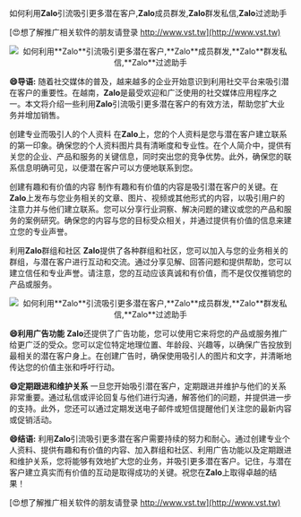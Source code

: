 如何利用**Zalo**引流吸引更多潜在客户,**Zalo**成员群发,**Zalo**群发私信,**Zalo**过滤助手

[😍想了解推广相关软件的朋友请登录 http://www.vst.tw](http://www.vst.tw)

 <center><img src="https://vst.tw/MP4/tuiguang/png/3.png" alt="如何利用**Zalo**引流吸引更多潜在客户,**Zalo**成员群发,**Zalo**群发私信,**Zalo**过滤助手"></center>

**😄导语:**
随着社交媒体的普及，越来越多的企业开始意识到利用社交平台来吸引潜在客户的重要性。在越南，**Zalo**是最受欢迎和广泛使用的社交媒体应用程序之一。本文将介绍一些利用**Zalo**引流吸引更多潜在客户的有效方法，帮助您扩大业务并增加销售。

创建专业而吸引人的个人资料
在**Zalo**上，您的个人资料是您与潜在客户建立联系的第一印象。确保您的个人资料图片具有清晰度和专业性。在个人简介中，提供有关您的企业、产品和服务的关键信息，同时突出您的竞争优势。此外，确保您的联系信息明确可见，以便潜在客户可以方便地联系到您。

创建有趣和有价值的内容
制作有趣和有价值的内容是吸引潜在客户的关键。在**Zalo**上发布与您业务相关的文章、图片、视频或其他形式的内容，以吸引用户的注意力并与他们建立联系。您可以分享行业洞察、解决问题的建议或您的产品和服务的案例研究。确保您的内容与您的目标受众相关，并通过提供有价值的信息来建立您的专业声誉。

利用**Zalo**群组和社区
**Zalo**提供了各种群组和社区，您可以加入与您的业务相关的群组，与潜在客户进行互动和交流。通过分享见解、回答问题和提供帮助，您可以建立信任和专业声誉。请注意，您的互动应该真诚和有价值，而不是仅仅推销您的产品或服务。

 <center><img src="https://vst.tw/MP4/tuiguang/png/0.png" alt="如何利用**Zalo**引流吸引更多潜在客户,**Zalo**成员群发,**Zalo**群发私信,**Zalo**过滤助手"></center>

**😄利用广告功能**
**Zalo**还提供了广告功能，您可以使用它来将您的产品或服务推广给更广泛的受众。您可以定位特定地理位置、年龄段、兴趣等，以确保广告投放到最相关的潜在客户身上。在创建广告时，确保使用吸引人的图片和文字，并清晰地传达您的价值主张和呼吁行动。

**😄定期跟进和维护关系**
一旦您开始吸引潜在客户，定期跟进并维护与他们的关系非常重要。通过私信或评论回复与他们进行沟通，解答他们的问题，并提供进一步的支持。此外，您还可以通过定期发送电子邮件或短信提醒他们关注您的最新内容或促销活动。

**😄结语:**
利用**Zalo**引流吸引更多潜在客户需要持续的努力和耐心。通过创建专业个人资料、提供有趣和有价值的内容、加入群组和社区、利用广告功能以及定期跟进和维护关系，您将能够有效地扩大您的业务，并吸引更多潜在客户。记住，与潜在客户建立真实而有价值的互动是取得成功的关键。祝您在**Zalo**上取得卓越的结果！

[😍想了解推广相关软件的朋友请登录 http://www.vst.tw](http://www.vst.tw)



